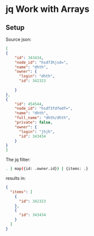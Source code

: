 jq Work with Arrays
===

Setup
---

Source json:

```json
[
{
    "id": 343434,
    "node_id": "hsd73hjsd=",
    "name": "dhth",
    "owner": {
      "login": "dhth",
      "id": 342323
        
    }
},
{
    "id": 454544,
    "node_id": "hsdf3fdfedf=",
    "name": "dhth",
    "full_name": "dhth/dhth",
    "private": false,
    "owner": {
      "login": "jhjh",
      "id": 343434
    }
}
]
```
The jq filter:

```bash
. | map({id: .owner.id}) | {items: .}
```

results in:

```json
{
  "items": [
    {
      "id": 342323
    },
    {
      "id": 343434
    }
  ]
}
```
